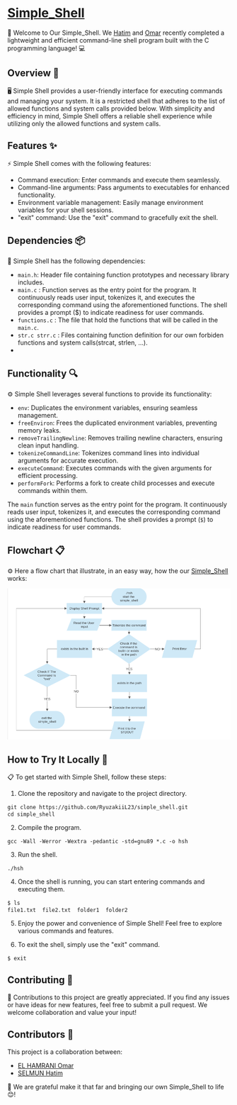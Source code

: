 # [Simple_Shell](https://github.com/RyuzakiiL23/simple_shell/tree/main)

🐚 Welcome to Our Simple_Shell. We [Hatim](https://github.com/Hatimsel) and [Omar](https://github.com/RyuzakiiL23) recently completed a lightweight and efficient command-line shell program built with the C programming language! 💻

## Overview 📝

🖥️ Simple Shell provides a user-friendly interface for executing commands and managing your system. It is a restricted shell that adheres to the list of allowed functions and system calls provided below. With simplicity and efficiency in mind, Simple Shell offers a reliable shell experience while utilizing only the allowed functions and system calls.

## Features ✨

⚡️ Simple Shell comes with the following features:

- Command execution: Enter commands and execute them seamlessly.
- Command-line arguments: Pass arguments to executables for enhanced functionality.
- Environment variable management: Easily manage environment variables for your shell sessions.
- "exit" command: Use the "exit" command to gracefully exit the shell.

## Dependencies 📦

🔧 Simple Shell has the following dependencies:

- `main.h`: Header file containing function prototypes and necessary library includes.
- `main.c` : Function serves as the entry point for the program. It continuously reads user input, tokenizes it, and executes the corresponding command using the aforementioned functions. The shell provides a prompt ($) to indicate readiness for user commands.
- `functions.c` : The file that hold the functions that will be called in the `main.c`.
- `str.c strr.c` : Files containing function definition for our own forbiden functions and system calls(strcat, strlen, ...).
- 
## Functionality 🔍

⚙️ Simple Shell leverages several functions to provide its functionality:

- `env`: Duplicates the environment variables, ensuring seamless management.
- `freeEnviron`: Frees the duplicated environment variables, preventing memory leaks.
- `removeTrailingNewline`: Removes trailing newline characters, ensuring clean input handling.
- `tokenizeCommandLine`: Tokenizes command lines into individual arguments for accurate execution.
- `executeCommand`: Executes commands with the given arguments for efficient processing.
- `performFork`: Performs a fork to create child processes and execute commands within them.

The `main` function serves as the entry point for the program. It continuously reads user input, tokenizes it, and executes the corresponding command using the aforementioned functions. The shell provides a prompt (`$`) to indicate readiness for user commands.

## Flowchart 📋

⚙️ Here a flow chart that illustrate, in an easy way, how the our [Simple_Shell](https://github.com/RyuzakiiL23/simple_shell/tree/main) works:

![title](pic/flow.png)

## How to Try It Locally 🚀

📋 To get started with Simple Shell, follow these steps:

1. Clone the repository and navigate to the project directory.

```
git clone https://github.com/RyuzakiiL23/simple_shell.git
cd simple_shell
```

2. Compile the program.

```
gcc -Wall -Werror -Wextra -pedantic -std=gnu89 *.c -o hsh
```

3. Run the shell.

```
./hsh
```

4. Once the shell is running, you can start entering commands and executing them.

```
$ ls
file1.txt  file2.txt  folder1  folder2
```

5. Enjoy the power and convenience of Simple Shell! Feel free to explore various commands and features.

6. To exit the shell, simply use the "exit" command.

```
$ exit
```

## Contributing 🤝

🌟 Contributions to this project are greatly appreciated. If you find any issues or have ideas for new features, feel free to submit a pull request. We welcome collaboration and value your input!

## Contributors 👥

This project is a collaboration between:

- [EL HAMRANI Omar](https://github.com/RyuzakiiL23)
- [SELMUN Hatim](https://github.com/Hatimsel)

🎉 We are grateful make it that far and bringing our own Simple_Shell to life 😊!
